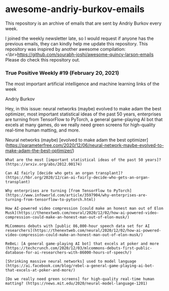 # awesome-andriy-burkov-emails
This repository is an archive of emails that are sent by Andriy Burkov every week.
	
I joined the weekly newsletter late, so I would request if anyone has the previous emails, they can kindly help me update this repository. 
This repository was inspired by another awesome compilation: <\br>https://github.com/sourabh-joshi/awesome-quincy-larson-emails </br>
Please do check this repository out.


### True Positive Weekly #19 (February 20, 2021)
The most important artificial intelligence and machine learning links of the week 
	
Andriy Burkov

Hey, in this issue: neural networks (maybe) evolved to make adam the best optimizer, most important statistical ideas of the past 50 years, enterprises are turning from TensorFlow to PyTorch, a general game-playing AI bot that excels at many games, do we really need green screens for high-quality real-time human matting, and more.
  
  Neural networks (maybe) [evolved to make adam the best optimizer] (https://parameterfree.com/2020/12/06/neural-network-maybe-evolved-to-make-adam-the-best-optimizer/)

    What are the most [important statistical ideas of the past 50 years]? (https://arxiv.org/abs/2012.00174)

    Can AI fairly [decide who gets an organ transplant]? (https://hbr.org/2020/12/can-ai-fairly-decide-who-gets-an-organ-transplant)

    Why enterprises are turning [from TensorFlow to PyTorch] (https://www.infoworld.com/article/3597904/why-enterprises-are-turning-from-tensorflow-to-pytorch.html)

    How AI-powered video compression [could make an honest man out of Elon Musk](https://thenextweb.com/neural/2020/12/02/how-ai-powered-video-compression-could-make-an-honest-man-out-of-elon-musk/)

    MLCommons debuts with [public 86,000-hour speech data set for AI researchers](https://thenextweb.com/neural/2020/12/02/how-ai-powered-video-compression-could-make-an-honest-man-out-of-elon-musk/)

    ReBeL: [A general game-playing AI bot] that excels at poker and more (https://techcrunch.com/2020/12/03/mlcommons-debuts-first-public-database-for-ai-researchers-with-86000-hours-of-speech/)

    [Shrinking massive neural networks] used to model language (https://ai.facebook.com/blog/rebel-a-general-game-playing-ai-bot-that-excels-at-poker-and-more/)

    [Do we really need green screens] for high-quality real-time human matting? (https://news.mit.edu/2020/neural-model-language-1201)
